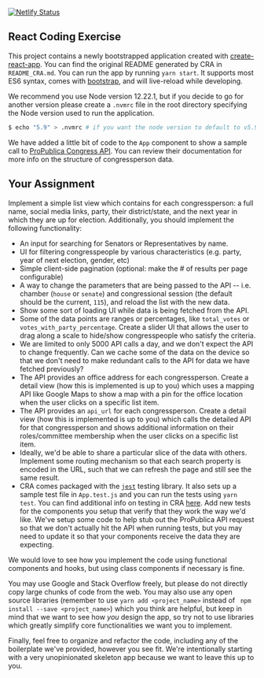 [![Netlify Status](https://api.netlify.com/api/v1/badges/08957ea7-5114-4f17-b490-60caa710a24c/deploy-status)](https://app.netlify.com/sites/pensive-benz-994af2/deploys)

## React Coding Exercise

This project contains a newly bootstrapped application created with [create-react-app](https://github.com/facebook/create-react-app). You can find the original README generated by CRA in `README_CRA.md`. You can run the app by running `yarn start`. It supports most ES6 syntax, comes with [bootstrap](http://getbootstrap.com/docs/4.1/getting-started/introduction/), and will live-reload while developing.

We recommend you use Node version 12.22.1, but if you decide to go for another version please create a `.nvmrc` file in the root directory specifying the Node version used to run the application.

``` sh
$ echo "5.9" > .nvmrc # if you want the node version to default to v5.9
```

We have added a little bit of code to the `App` component to show a sample call to [ProPublica Congress API](https://projects.propublica.org/api-docs/congress-api/members/#lists-of-members). You can review their documentation for more info on the structure of congressperson data.

## Your Assignment

Implement a simple list view which contains for each congressperson: a full name, social media links, party, their district/state, and the next year in which they are up for election. Additionally, you should implement the following functionality:

* An input for searching for Senators or Representatives by name.
* UI for filtering congresspeople by various characteristics (e.g. party, year of next election, gender, etc)
* Simple client-side pagination (optional: make the # of results per page configurable)
* A way to change the parameters that are being passed to the API -- i.e. chamber (`house` or `senate`) and congressional session (the default should be the current, `115`), and reload the list with the new data.
* Show some sort of loading UI while data is being fetched from the API.
* Some of the data points are ranges or percentages, like `total_votes` or `votes_with_party_percentage`. Create a slider UI that allows the user to drag along a scale to hide/show congresspeople who satisfy the criteria.
* We are limited to only 5000 API calls a day, and we don't expect the API to change frequently. Can we cache some of the data on the device so that we don't need to make redundant calls to the API for data we have fetched previously?
* The API provides an office address for each congressperson. Create a detail view (how this is implemented is up to you) which uses a mapping API like Google Maps to show a map with a pin for the office location when the user clicks on a specific list item.
* The API provides an `api_url` for each congressperson. Create a detail view (how this is implemented is up to you) which calls the detailed API for that congressperson and shows additional information on their roles/committee membership when the user clicks on a specific list item.
* Ideally, we'd be able to share a particular slice of the data with others. Implement some routing mechanism so that each search property is encoded in the URL, such that we can refresh the page and still see the same result.
* CRA comes packaged with the [`jest`](https://github.com/facebook/jest) testing library. It also sets up a sample test file in `App.test.js` and you can run the tests using `yarn test`. You can find additional info on testing in CRA [here](https://create-react-app.dev/docs/running-tests/). Add new tests for the components you setup that verify that they work the way we'd like. We've setup some code to help stub out the ProPublica API request so that we don't actually hit the API when running tests, but you may need to update it so that your components receive the data they are expecting.

We would love to see how you implement the code using functional components and hooks, but using class components if necessary is fine.

You may use Google and Stack Overflow freely, but please do not directly copy large chunks of code from the web. You may also use any open source libraries (remember to use `yarn add <project_name>` instead of ` npm install --save <project_name>`) which you think are helpful, but keep in mind that we want to see how _you_ design the app, so try not to use libraries which greatly simplify core functionalities we want you to implement.

Finally, feel free to organize and refactor the code, including any of the boilerplate we've provided, however you see fit. We're intentionally starting with a very unopinionated skeleton app because we want to leave this up to you.
